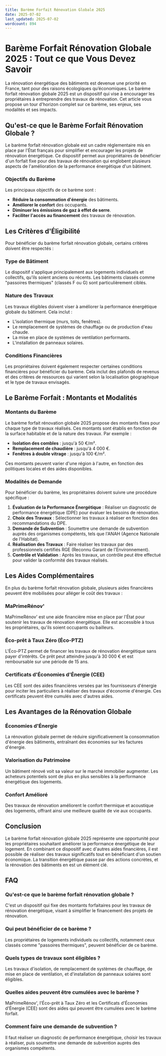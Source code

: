 ```yaml
---
title: Barème Forfait Rénovation Globale 2025
date: 2025-07-02
last_updated: 2025-07-02
wordcount: 894
---
```


# Barème Forfait Rénovation Globale 2025 : Tout ce que Vous Devez Savoir

La rénovation énergétique des bâtiments est devenue une priorité en France, tant pour des raisons écologiques qu’économiques. Le barème forfait rénovation globale 2025 est un dispositif qui vise à encourager les propriétaires à entreprendre des travaux de rénovation. Cet article vous propose un tour d'horizon complet sur ce barème, ses enjeux, ses modalités et ses impacts.

## Qu'est-ce que le Barème Forfait Rénovation Globale ?

Le barème forfait rénovation globale est un cadre réglementaire mis en place par l'État français pour simplifier et encourager les projets de rénovation énergétique. Ce dispositif permet aux propriétaires de bénéficier d'un forfait fixe pour des travaux de rénovation qui englobent plusieurs aspects de l'amélioration de la performance énergétique d'un bâtiment.

### Objectifs du Barème

Les principaux objectifs de ce barème sont :

- **Réduire la consommation d'énergie** des bâtiments.
- **Améliorer le confort** des occupants.
- **Diminuer les émissions de gaz à effet de serre**.
- **Faciliter l'accès au financement** des travaux de rénovation.

## Les Critères d'Éligibilité

Pour bénéficier du barème forfait rénovation globale, certains critères doivent être respectés :

### Type de Bâtiment

Le dispositif s'applique principalement aux logements individuels et collectifs, qu'ils soient anciens ou récents. Les bâtiments classés comme "passoires thermiques" (classés F ou G) sont particulièrement ciblés.

### Nature des Travaux

Les travaux éligibles doivent viser à améliorer la performance énergétique globale du bâtiment. Cela inclut :

- L'isolation thermique (murs, toits, fenêtres).
- Le remplacement de systèmes de chauffage ou de production d'eau chaude.
- La mise en place de systèmes de ventilation performants.
- L'installation de panneaux solaires.

### Conditions Financières

Les propriétaires doivent également respecter certaines conditions financières pour bénéficier du barème. Cela inclut des plafonds de revenus et des critères de ressources qui varient selon la localisation géographique et le type de travaux envisagés.

## Le Barème Forfait : Montants et Modalités

### Montants du Barème

Le barème forfait rénovation globale 2025 propose des montants fixes pour chaque type de travaux réalisés. Ces montants sont établis en fonction de la surface habitable et de la nature des travaux. Par exemple :

- **Isolation des combles** : jusqu'à 50 €/m².
- **Remplacement de chaudière** : jusqu'à 4 000 €.
- **Fenêtres à double vitrage** : jusqu'à 100 €/m².

Ces montants peuvent varier d'une région à l'autre, en fonction des politiques locales et des aides disponibles.

### Modalités de Demande

Pour bénéficier du barème, les propriétaires doivent suivre une procédure spécifique :

1. **Évaluation de la Performance Énergétique** : Réaliser un diagnostic de performance énergétique (DPE) pour évaluer les besoins de rénovation.
2. **Choix des Travaux** : Sélectionner les travaux à réaliser en fonction des recommandations du DPE.
3. **Demande de Subvention** : Soumettre une demande de subvention auprès des organismes compétents, tels que l'ANAH (Agence Nationale de l'Habitat).
4. **Réalisation des Travaux** : Faire réaliser les travaux par des professionnels certifiés RGE (Reconnu Garant de l'Environnement).
5. **Contrôle et Validation** : Après les travaux, un contrôle peut être effectué pour valider la conformité des travaux réalisés.

## Les Aides Complémentaires

En plus du barème forfait rénovation globale, plusieurs aides financières peuvent être mobilisées pour alléger le coût des travaux :

### MaPrimeRénov'

MaPrimeRénov' est une aide financière mise en place par l'État pour soutenir les travaux de rénovation énergétique. Elle est accessible à tous les propriétaires, qu'ils soient occupants ou bailleurs.

### Éco-prêt à Taux Zéro (Éco-PTZ)

L'Éco-PTZ permet de financer les travaux de rénovation énergétique sans payer d'intérêts. Ce prêt peut atteindre jusqu'à 30 000 € et est remboursable sur une période de 15 ans.

### Certificats d'Économies d'Énergie (CEE)

Les CEE sont des aides financières versées par les fournisseurs d'énergie pour inciter les particuliers à réaliser des travaux d'économie d'énergie. Ces certificats peuvent être cumulés avec d'autres aides.

## Les Avantages de la Rénovation Globale

### Économies d'Énergie

La rénovation globale permet de réduire significativement la consommation d'énergie des bâtiments, entraînant des économies sur les factures d'énergie.

### Valorisation du Patrimoine

Un bâtiment rénové voit sa valeur sur le marché immobilier augmenter. Les acheteurs potentiels sont de plus en plus sensibles à la performance énergétique des logements.

### Confort Amélioré

Des travaux de rénovation améliorent le confort thermique et acoustique des logements, offrant ainsi une meilleure qualité de vie aux occupants.

## Conclusion

Le barème forfait rénovation globale 2025 représente une opportunité pour les propriétaires souhaitant améliorer la performance énergétique de leur logement. En combinant ce dispositif avec d'autres aides financières, il est possible de réaliser des travaux significatifs tout en bénéficiant d'un soutien économique. La transition énergétique passe par des actions concrètes, et la rénovation des bâtiments en est un élément clé.

## FAQ

### Qu'est-ce que le barème forfait rénovation globale ?

C'est un dispositif qui fixe des montants forfaitaires pour les travaux de rénovation énergétique, visant à simplifier le financement des projets de rénovation.

### Qui peut bénéficier de ce barème ?

Les propriétaires de logements individuels ou collectifs, notamment ceux classés comme "passoires thermiques", peuvent bénéficier de ce barème.

### Quels types de travaux sont éligibles ?

Les travaux d'isolation, de remplacement de systèmes de chauffage, de mise en place de ventilation, et d'installation de panneaux solaires sont éligibles.

### Quelles aides peuvent être cumulées avec le barème ?

MaPrimeRénov', l'Éco-prêt à Taux Zéro et les Certificats d'Économies d'Énergie (CEE) sont des aides qui peuvent être cumulées avec le barème forfait.

### Comment faire une demande de subvention ?

Il faut réaliser un diagnostic de performance énergétique, choisir les travaux à réaliser, puis soumettre une demande de subvention auprès des organismes compétents.